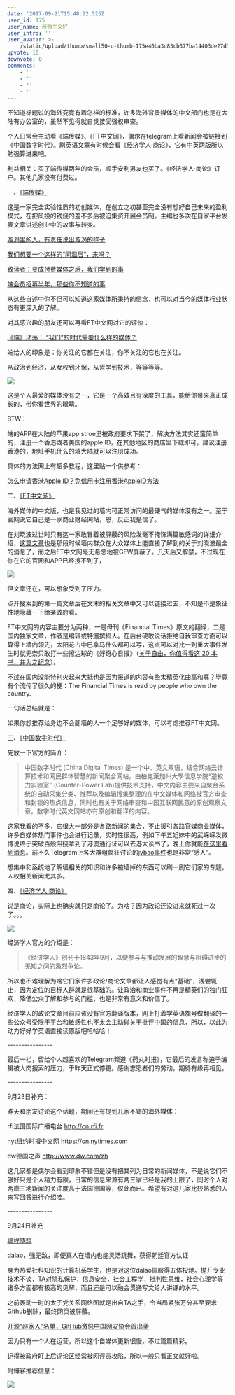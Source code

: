 ```yaml
---
date: '2017-09-21T15:48:22.525Z'
user_id: 175
user_name: 涉贿主义好
user_intro: ''
user_avatar: >-
    /static/upload/thumb/small50-u-thumb-175e40ba3d83cb377ba14403de27d33e58fcb135220.png
upvote: 10
downvote: 0
comments:
    - ''
    - ''
    - ''
    - ''
---
```


不知道标题说的海外究竟有着怎样的标准，许多海外背景媒体的中文部门也是在大陆有办公室的，虽然不见得就自觉接受强权审查。

  

个人日常会主动看《端传媒》、《FT中文网》，偶尔在telegram上看新闻会被链接到《中国数字时代》。刷英语文章有时候会看《经济学人·商论》，它有中英两版所以勉强算进来吧。

  

利益相关：买了端传媒两年的会员，顺手安利男友也买了。《经济学人·商论》订户。其他几家没有付费过。

  

一、[<u>《端传媒》</u>](https://web.archive.org:443/web/20171109014936/https://theinitium.com/)

这是一家完全实验性质的初创媒体，在创立之初甚至完全没有想好自己未来的盈利模式，在把风投的钱烧的差不多后被迫集资开展会员制。主编也多次在自家平台发表文章讲述创业中的故事与转变。

[<u>漩涡里的人，有责任说出漩涡的样子</u>](https://web.archive.org:443/web/20171109014936/https://theinitium.com/article/20150803-initium-foreword/)

<u><a rel="nofollow" href="https://web.archive.org:443/web/20171109014936/https://theinitium.com/article/20170607-initium/">我们想要一个这样的“同温层”，来吗？</a><br></u>

[<u>致读者：变成付费媒体之后，我们学到的事</u>](https://web.archive.org:443/web/20171109014936/https://theinitium.com/article/20170813-give-thanks/)  

<u><a rel="nofollow" href="https://web.archive.org:443/web/20171109014936/https://theinitium.com/article/20170910-note-membership-half-year/">端会员招募半年，那些你不知道的事</a></u>

​从这些自述中你不但可以知道这家媒体所秉持的信念，也可以对当今的媒体行业状态有更深入的了解。  

对其感兴趣的朋友还可以再看FT中文网对它的评价：

[<u>《端》动荡： “我们”的时代需要什么样的媒体？</u>](https://web.archive.org:443/web/20171109014936/http://www.ftchinese.com/story/001072197)  

端给人的印象是：你关注的它都在关注，你不关注的它也在关注。

从政治到经济，从女权到环保，从哲学到技术，等等等等。

  

![](https://web.archive.org:443/web/20171109014936im_/https://pincimg.com/posts/3684/635fc71e507f8b6e913155a902d4f209.jpg)  

  

这是个人最爱的媒体没有之一，它是一个高效且有深度的工具，能给你带来真正成长的，带你看世界的眼睛。

  

BTW：

端的APP在大陆的苹果app stroe里被政府要求下架了，解决方法其实还蛮简单的，注册一个香港或者美国的apple ID，在其他地区的商店里下载即可，建议注册香港的，地址手机什么的填大陆就可以注册成功。

具体的方法网上有超多教程，这里贴一个供参考：

[<u>怎么申请香港Apple ID？免信用卡注册香港AppleID方法</u>](https://web.archive.org:443/web/20171109014936/https://www.muzisoft.com/news/240966.html)

  

二、[<u>《FT中文网》</u>](https://web.archive.org:443/web/20171109014936/http://www.ftchinese.com/)

海外媒体的中文版，也是我见过的墙内可正常访问的最硬气的媒体没有之一。至于官网说它自己是一家商业财经网站，恩，反正我是信了。

在刘晓波过世时只有这一家敢冒着被屏蔽的风险发毫不掩饰满篇敏感词的详细介绍，[<u>这篇文章</u>](https://web.archive.org:443/web/20171109014936/http://www.ftchinese.com/story/001073408)也是那段时候墙内群众在大众媒体上能直接了解到的关于刘晓波最全的消息了，而之后FT中文网毫无悬念地被GFW屏蔽了。几天后又解禁，不过现在你在它的官网和APP已经搜不到了，

  

![](https://web.archive.org:443/web/20171109014936im_/https://pincimg.com/posts/3684/2fe99ba718d9bc77c0997d9fe3c4d178.jpg)  

但文章还在，可以想象受到了压力。

点开搜索到的第一篇文章后在文末的相关文章中又可以链接过去，不知是不是象征性地隐藏一下给某政府看。  

FT中文网的内容主要分为两种，一是母刊《Financial Times》原文的翻译，二是国内独家文章，作者是编辑或特邀撰稿人。在后台硬敢说话拒绝自我审查方面可以算得上墙内领先，太阳花占中巴拿马什么都可以写，这点可以对比一到重大事件发生时就无奈只敢打一些擦边球的《好奇心日报》（[<u>关于自由，你值得看这 20 本书，并为之纪念</u>](https://web.archive.org:443/web/20171109014936/http://www.qdaily.com/articles/43043.html)）。

  

不过在国内没能特别火起来大抵也是因为报道的内容有些太精英化曲高和寡？毕竟有个流传了很久的梗：The Financial Times is read by people who own the country.

  

一句话总结就是：

如果你想推荐给身边不会翻墙的人一个足够好的媒体，可以考虑推荐FT中文网。

  

三、[<u>《中国数字时代》</u>](https://web.archive.org:443/web/20171109014936/http://chinadigitaltimes.net/chinese/)

先放一下官方的简介：

  

> 中国数字时代 (China Digital Times) 是一个中、英文双语，结合网络云计算技术和网民群体智慧的新闻聚合网站。由柏克萊加州大學信息学院“逆权力实验室” (Counter-Power Lab)提供技术支持，中文内容主要来自聚合系统的自动采集分类、推荐以及编辑搜集整理的在中文媒体和网络被官方审查和封锁的热点信息，同时也有关于网络审查和中国互联网民意的原创观察文章。数字时代英文网站亦有原创和翻译的内容。

这家我看的不多，它很大一部分是各路新闻的集合，不止援引各路官媒商业媒体，许多自媒体热门事件也会进行记录，实时性很高，例如下午五姐妹中的武嵘嵘发微博说终于突破百般阻挠拿到了港澳通行证可以去港大读书了，晚上你就能[<u>在这里看到消息</u>](https://web.archive.org:443/web/20171109014936/http://chinadigitaltimes.net/chinese/2017/09/%E5%A5%B3%E6%9D%83%E4%BA%94%E5%A7%90%E5%A6%B9%E4%B9%8B%E6%AD%A6%E5%B5%98%E5%B5%98%E7%BB%88%E8%8E%B7%E5%8F%91%E6%8A%A4%E7%85%A7%E5%8F%8A%E6%B8%AF%E6%BE%B3%E9%80%9A%E8%A1%8C%E8%AF%81/)。前不久Telegram上各大群组疯狂讨论的[<u>jvbao事件</u>](https://web.archive.org:443/web/20171109014936/http://chinadigitaltimes.net/chinese/2017/07/%E3%80%90%E7%AB%8B%E6%AD%A4%E5%AD%98%E7%85%A7%E3%80%91%E8%BF%9D%E6%B3%95%E7%BF%BB%E5%A2%99%E4%B8%BE%E6%8A%A5%E8%BF%9D%E6%B3%95%E7%BF%BB%E5%A2%99/)也是非常“感人”。

  

想集中和系统地了解墙相关的知识和许多被墙掉的东西可以刷一刷它们家的专题，人权相关新闻尤其多。

  

四、[《经济学人·商论》](https://web.archive.org:443/web/20171109014936/http://www.tegbr.com/)

说是商论，实际上也确实就只是商论了。为啥？因为政论还没进来就死过一次了。。。

  

![](https://web.archive.org:443/web/20171109014936im_/https://pincimg.com/posts/3684/4af2fcc71438c73b1c7ee727b2dce3c2.jpg)  

  

经济学人官方的介绍是：

> 《经济学人》创刊于1843年9月，以便参与与推动发展的智慧与阻碍进步的无知之间的激烈争论。

所以也不难理解为啥它们家许多政论/商论文章都让人感觉有点“基础”，浅尝辄止，因为定位的目标人群就是很基础的。让政治和商业事件不再是精英们的独门狂欢，降低公众了解和参与的门槛，也是非常有意义和价值了。

  

经济学人的政论文章目前应该没有官方翻译版本，网上打着学英语旗号做翻译的一些公众号受限于平台和敏感性也不太会主动碰关于批评中国的信息，所以，以此为动力好好学英语直接读原版吧哈哈哈！

  

\----------------

最后一栏，留给个人超喜欢的Telegram频道《药丸时报》，它最后的发言称迫于编辑被人肉搜索的压力，于昨天正式停更。感谢志愿者们的劳动，期待有缘再相见。

\----------------

9月23日补充：

昨天和朋友讨论这个话题，期间还有提到几家不错的海外媒体：

  

rfi法国国际广播电台 [<u>http://cn.rfi.fr</u>](https://web.archive.org:443/web/20171109014936/http://cn.rfi.fr/)

nyt纽约时报中文网 [<u>https://cn.nytimes.com</u>](https://web.archive.org:443/web/20171109014936/https://cn.nytimes.com/)

<span style="">dw德国之声&nbsp;</span>[<u>http://www.dw.com/zh</u>](https://web.archive.org:443/web/20171109014936/http://www.dw.com/zh)

  

这几家都是偶尔会看到印象不错但是没有把其列为日常的新闻媒体，不是说它们不够好只是个人精力有限，日常的信息来源有两三家已经是我的上限了，同时个人对两岸三地新闻的关注度高于法国德国等，仅此而已。希望有对这几家比较熟悉的人来写回答进行介绍哇。 

  

\----------------

9月24日补充

<u><a rel="nofollow" href="https://web.archive.org:443/web/20171109014936/https://program-think.blogspot.com/">编程随想</a></u>

dalao，强无敌，即便真人在墙内也能灵活跳舞，获得朝廷官方认证

身为热爱社科知识的计算机系学生，也是对这位dalao佩服得五体投地。抛开专业技术不谈，TA对隐私保护，信息安全，社会工程学，批判性思维，社会心理学等诸多方面都有极高的见解，而且还是可以融会贯通写文给人讲课的水平。

之前轰动一时的太子党关系网络图就是出自TA之手，令当局紧张万分甚至要求Github删除，最终网页被屏蔽。

[<u>开源“赵家人”名单，GitHub激怒中国网安协会首出拳</u>](https://web.archive.org:443/web/20171109014936/https://theinitium.com/article/20160628-mainland-githubcensor/)  

因为只有一个人在运营，所以这个自媒体更新很慢，不过篇篇精彩。

记得被政府盯上后评论区经常被网评员攻陷，所以一般只看正文就好啦。

附博客推荐信息： 

![](https://web.archive.org:443/web/20171109014936im_/https://pincimg.com/posts/3684/9975a5c9f644ccde54c434234081bc5f.jpg)
